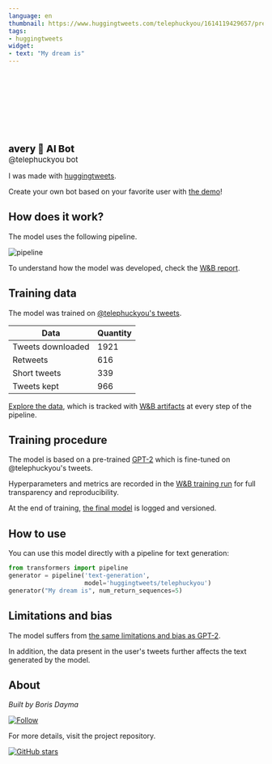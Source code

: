 ```yaml
---
language: en
thumbnail: https://www.huggingtweets.com/telephuckyou/1614119429657/predictions.png
tags:
- huggingtweets
widget:
- text: "My dream is"
---
```


<div>
<div style="width: 132px; height:132px; border-radius: 50%; background-size: cover; background-image: url('https://pbs.twimg.com/profile_images/1361451821290708995/_h0oCIvF_400x400.jpg')">
</div>
<div style="margin-top: 8px; font-size: 19px; font-weight: 800">avery 🤖 AI Bot </div>
<div style="font-size: 15px">@telephuckyou bot</div>
</div>

I was made with [huggingtweets](https://github.com/borisdayma/huggingtweets).

Create your own bot based on your favorite user with [the demo](https://colab.research.google.com/github/borisdayma/huggingtweets/blob/master/huggingtweets-demo.ipynb)!

## How does it work?

The model uses the following pipeline.

![pipeline](https://github.com/borisdayma/huggingtweets/blob/master/img/pipeline.png?raw=true)

To understand how the model was developed, check the [W&B report](https://app.wandb.ai/wandb/huggingtweets/reports/HuggingTweets-Train-a-model-to-generate-tweets--VmlldzoxMTY5MjI).

## Training data

The model was trained on [@telephuckyou's tweets](https://twitter.com/telephuckyou).

| Data | Quantity |
| --- | --- |
| Tweets downloaded | 1921 |
| Retweets | 616 |
| Short tweets | 339 |
| Tweets kept | 966 |

[Explore the data](https://wandb.ai/wandb/huggingtweets/runs/1zkodx2t/artifacts), which is tracked with [W&B artifacts](https://docs.wandb.com/artifacts) at every step of the pipeline.

## Training procedure

The model is based on a pre-trained [GPT-2](https://huggingface.co/gpt2) which is fine-tuned on @telephuckyou's tweets.

Hyperparameters and metrics are recorded in the [W&B training run](https://wandb.ai/wandb/huggingtweets/runs/jkk00j8f) for full transparency and reproducibility.

At the end of training, [the final model](https://wandb.ai/wandb/huggingtweets/runs/jkk00j8f/artifacts) is logged and versioned.

## How to use

You can use this model directly with a pipeline for text generation:

```python
from transformers import pipeline
generator = pipeline('text-generation',
                     model='huggingtweets/telephuckyou')
generator("My dream is", num_return_sequences=5)
```

## Limitations and bias

The model suffers from [the same limitations and bias as GPT-2](https://huggingface.co/gpt2#limitations-and-bias).

In addition, the data present in the user's tweets further affects the text generated by the model.

## About

*Built by Boris Dayma*

[![Follow](https://img.shields.io/twitter/follow/borisdayma?style=social)](https://twitter.com/intent/follow?screen_name=borisdayma)

For more details, visit the project repository.

[![GitHub stars](https://img.shields.io/github/stars/borisdayma/huggingtweets?style=social)](https://github.com/borisdayma/huggingtweets)
